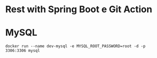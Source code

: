 # Rest with Spring Boot e Git Action

# MySQL
```shell
docker run --name dev-mysql -e MYSQL_ROOT_PASSWORD=root -d -p 3306:3306 mysql
```